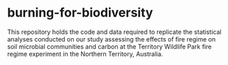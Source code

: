 # burning-for-biodiversity
This repository holds the code and data required to replicate the statistical analyses conducted on our study assessing the effects of fire regime on soil microbial communities and carbon at the Territory Wildlife Park fire regime experiment in the Northern Territory, Australia.